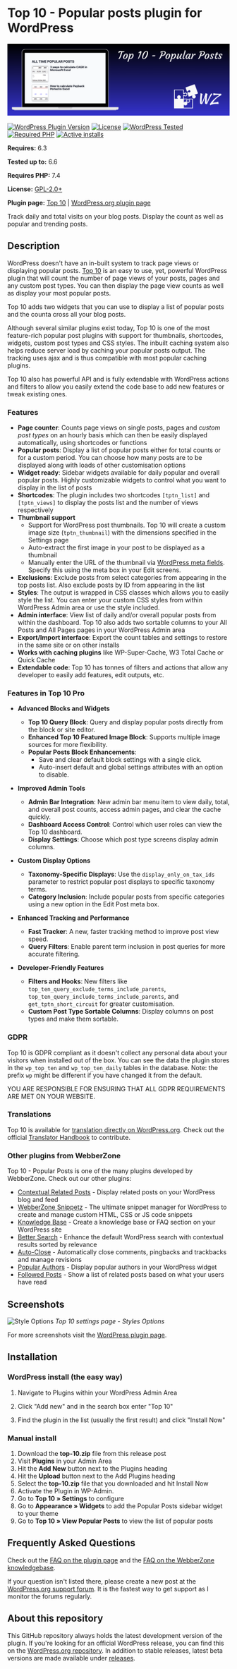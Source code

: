 # Top 10  - Popular posts plugin for WordPress

[![Top 10](https://raw.githubusercontent.com/WebberZone/top-10/master/wporg-assets/banner-1544x500.png)](https://wordpress.org/plugins/top-10/)

[![WordPress Plugin Version](https://img.shields.io/wordpress/plugin/v/top-10.svg?style=flat-square)](https://wordpress.org/plugins/top-10/)
[![License](https://img.shields.io/badge/license-GPL_v2%2B-orange.svg?style=flat-square)](https://opensource.org/licenses/GPL-2.0)
[![WordPress Tested](https://img.shields.io/wordpress/v/top-10.svg?style=flat-square)](https://wordpress.org/plugins/top-10/)
[![Required PHP](https://img.shields.io/wordpress/plugin/required-php/top-10?style=flat-square)](https://wordpress.org/plugins/top-10/)
[![Active installs](https://img.shields.io/wordpress/plugin/installs/top-10?style=flat-square)](https://wordpress.org/plugins/top-10/)

__Requires:__ 6.3

__Tested up to:__ 6.6

__Requires PHP:__ 7.4

__License:__ [GPL-2.0+](http://www.gnu.org/licenses/gpl-2.0.html)

__Plugin page:__ [Top 10](https://webberzone.com/plugins/top-10/) | [WordPress.org plugin page](https://wordpress.org/plugins/top-10/)

Track daily and total visits on your blog posts. Display the count as well as popular and trending posts.

## Description

WordPress doesn't have an in-built system to track page views or displaying popular posts. [Top 10](https://webberzone.com/plugins/top-10/) is an easy to use, yet, powerful WordPress plugin that will count the number of page views of your posts, pages and any custom post types. You can then display the page view counts as well as display your most popular posts.

Top 10 adds two widgets that you can use to display a list of popular posts and the counta cross all your blog posts.

Although several similar plugins exist today, Top 10 is one of the most feature-rich popular post plugins with support for thumbnails, shortcodes, widgets, custom post types and CSS styles. The inbuilt caching system also helps reduce server load by caching your popular posts output. The tracking uses ajax and is thus compatible with most popular caching plugins.

Top 10 also has powerful API and is fully extendable with WordPress actions and filters to allow you easily extend the code base to add new features or tweak existing ones.

### Features

* __Page counter__: Counts page views on single posts, pages and *custom post types* on an hourly basis which can then be easily displayed automatically, using shortcodes or functions
* __Popular posts__: Display a list of popular posts either for total counts or for a custom period. You can choose how many posts are to be displayed along with loads of other customisation options
* __Widget ready__: Sidebar widgets available for daily popular and overall popular posts. Highly customizable widgets to control what you want to display in the list of posts
* __Shortcodes__: The plugin includes two shortcodes `[tptn_list]` and `[tptn_views]` to display the posts list and the number of views respectively
* __Thumbnail support__
  * Support for WordPress post thumbnails. Top 10 will create a custom image size (`tptn_thumbnail`) with the dimensions specified in the Settings page
  * Auto-extract the first image in your post to be displayed as a thumbnail
  * Manually enter the URL of the thumbnail via [WordPress meta fields](http://codex.wordpress.org/Custom_Fields). Specify this using the meta box in your Edit screens.
* __Exclusions__: Exclude posts from select categories from appearing in the top posts list. Also exclude posts by ID from appearing in the list
* __Styles__: The output is wrapped in CSS classes which allows you to easily style the list. You can enter your custom CSS styles from within WordPress Admin area or use the style included.
* __Admin interface__: View list of daily and/or overall popular posts from within the dashboard. Top 10 also adds two sortable columns to your All Posts and All Pages pages in your WordPress Admin area
* __Export/Import interface__: Export the count tables and settings to restore in the same site or on other installs
* __Works with caching plugins__ like WP-Super-Cache, W3 Total Cache or Quick Cache
* __Extendable code__: Top 10 has tonnes of filters and actions that allow any developer to easily add features, edit outputs, etc.

### Features in Top 10 Pro

* __Advanced Blocks and Widgets__
  * __Top 10 Query Block__: Query and display popular posts directly from the block or site editor.
  * __Enhanced Top 10 Featured Image Block__: Supports multiple image sources for more flexibility.
  * __Popular Posts Block Enhancements__:
    * Save and clear default block settings with a single click.
    * Auto-insert default and global settings attributes with an option to disable.

* __Improved Admin Tools__
  * __Admin Bar Integration__: New admin bar menu item to view daily, total, and overall post counts, access admin pages, and clear the cache quickly.
  * __Dashboard Access Control__: Control which user roles can view the Top 10 dashboard.
  * __Display Settings__: Choose which post type screens display admin columns.

* __Custom Display Options__
  * __Taxonomy-Specific Displays__: Use the `display_only_on_tax_ids` parameter to restrict popular post displays to specific taxonomy terms.
  * __Category Inclusion__: Include popular posts from specific categories using a new option in the Edit Post meta box.

* __Enhanced Tracking and Performance__
  * __Fast Tracker__: A new, faster tracking method to improve post view speed.
  * __Query Filters__: Enable parent term inclusion in post queries for more accurate filtering.

* __Developer-Friendly Features__
  * __Filters and Hooks__: New filters like `top_ten_query_exclude_terms_include_parents`, `top_ten_query_include_terms_include_parents`, and `get_tptn_short_circuit` for greater customisation.
  * __Custom Post Type Sortable Columns__: Display columns on post types and make them sortable.

### GDPR

Top 10 is GDPR compliant as it doesn't collect any personal data about your visitors when installed out of the box. You can see the data the plugin stores in the `wp_top_ten` and `wp_top_ten_daily` tables in the database. Note: the prefix `wp` might be different if you have changed it from the default.

YOU ARE RESPONSIBLE FOR ENSURING THAT ALL GDPR REQUIREMENTS ARE MET ON YOUR WEBSITE.

### Translations

Top 10 is available for [translation directly on WordPress.org](https://translate.wordpress.org/projects/wp-plugins/top-10). Check out the official [Translator Handbook](https://make.wordpress.org/polyglots/handbook/rosetta/theme-plugin-directories/) to contribute.

### Other plugins from WebberZone

Top 10 - Popular Posts is one of the many plugins developed by WebberZone. Check out our other plugins:

* [Contextual Related Posts](https://wordpress.org/plugins/contextual-related-posts/) - Display related posts on your WordPress blog and feed
* [WebberZone Snippetz](https://wordpress.org/plugins/add-to-all/) - The ultimate snippet manager for WordPress to create and manage custom HTML, CSS or JS code snippets
* [Knowledge Base](https://wordpress.org/plugins/knowledgebase/) - Create a knowledge base or FAQ section on your WordPress site
* [Better Search](https://wordpress.org/plugins/better-search/) - Enhance the default WordPress search with contextual results sorted by relevance
* [Auto-Close](https://wordpress.org/plugins/autoclose/) - Automatically close comments, pingbacks and trackbacks and manage revisions
* [Popular Authors](https://wordpress.org/plugins/popular-authors/) - Display popular authors in your WordPress widget
* [Followed Posts](https://wordpress.org/plugins/where-did-they-go-from-here/) - Show a list of related posts based on what your users have read

## Screenshots

![Style Options](https://raw.github.com/WebberZone/top-10/master/wporg-assets/screenshot-5.png)
*Top 10 settings page - Styles Options*

For more screenshots visit the [WordPress plugin page](http://wordpress.org/plugins/top-10/screenshots/).

## Installation

### WordPress install (the easy way)

1. Navigate to Plugins within your WordPress Admin Area

2. Click "Add new" and in the search box enter "Top 10"

3. Find the plugin in the list (usually the first result) and click "Install Now"

### Manual install

1. Download the __top-10.zip__ file from this release post
2. Visit __Plugins__ in your Admin Area
3. Hit the __Add New__ button next to the Plugins heading
4. Hit the __Upload__ button next to the Add Plugins heading
5. Select the __top-10.zip__ file that you downloaded and hit Install Now
6. Activate the Plugin in WP-Admin.
7. Go to __Top 10 &raquo; Settings__ to configure
8. Go to __Appearance &raquo; Widgets__ to add the Popular Posts sidebar widget to your theme
9. Go to __Top 10 &raquo; View Popular Posts__ to view the list of popular posts

## Frequently Asked Questions

Check out the [FAQ on the plugin page](http://wordpress.org/plugins/top-10/faq/) and the [FAQ on the WebberZone knowledgebase](https://webberzone.com/support/section/top-10/).

If your question isn't listed there, please create a new post at the [WordPress.org support forum](http://wordpress.org/support/plugin/top-10). It is the fastest way to get support as I monitor the forums regularly.

## About this repository

This GitHub repository always holds the latest development version of the plugin. If you're looking for an official WordPress release, you can find this on the [WordPress.org repository](http://wordpress.org/plugins/top-10). In addition to stable releases, latest beta versions are made available under [releases](https://github.com/WebberZone/top-10/releases).

